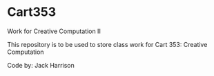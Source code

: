 # Cart353
Work for Creative Computation II

This repository is to be used to store class work for Cart 353: Creative Computation

Code by: Jack Harrison
